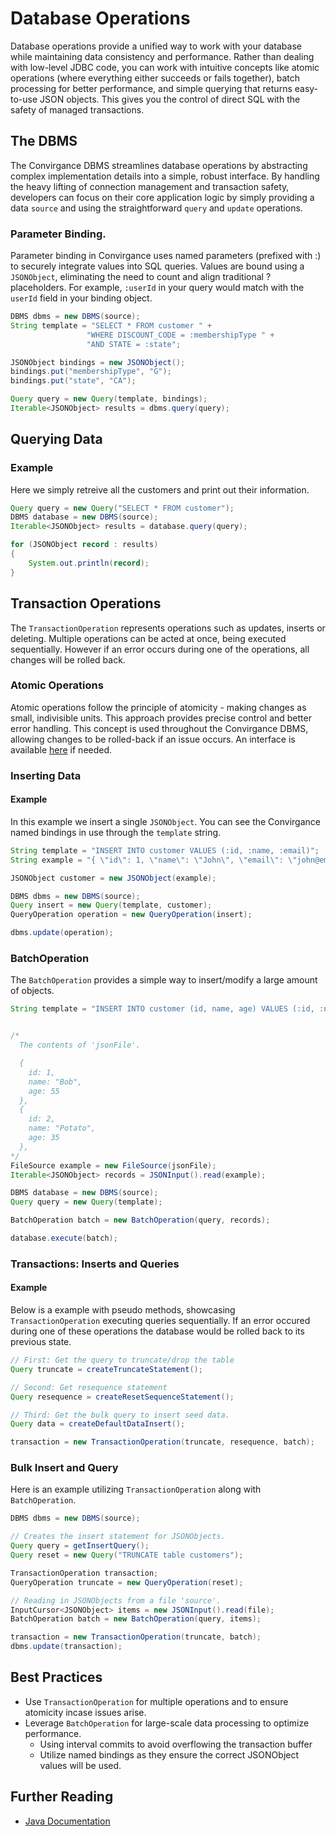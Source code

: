 # Database Operations

Database operations provide a unified way to work with your database while maintaining data consistency and performance. Rather than dealing with low-level JDBC code, you can work with intuitive concepts like atomic operations (where everything either succeeds or fails together), batch processing for better performance, and simple querying that returns easy-to-use JSON objects. This gives you the control of direct SQL with the safety of managed transactions.

## The DBMS

The Convirgance DBMS streamlines database operations by abstracting complex implementation details into a simple, robust interface. By handling the heavy lifting of connection management and transaction safety, developers can focus on their core application logic by simply providing a data `source` and using the straightforward `query` and `update` operations.

### Parameter Binding.

Parameter binding in Convirgance uses named parameters (prefixed with :) to securely integrate values into SQL queries. Values are bound using a `JSONObject`, eliminating the need to count and align traditional ? placeholders. For example, `:userId` in your query would match with the `userId` field in your binding object.

```java
DBMS dbms = new DBMS(source);
String template = "SELECT * FROM customer " +
                 "WHERE DISCOUNT_CODE = :membershipType " +
                 "AND STATE = :state";

JSONObject bindings = new JSONObject();
bindings.put("membershipType", "G");
bindings.put("state", "CA");

Query query = new Query(template, bindings);
Iterable<JSONObject> results = dbms.query(query);
```

## Querying Data

### Example

Here we simply retreive all the customers and print out their information.

```java
Query query = new Query("SELECT * FROM customer");
DBMS database = new DBMS(source);
Iterable<JSONObject> results = database.query(query);

for (JSONObject record : results)
{
    System.out.println(record);
}
```

## Transaction Operations

The `TransactionOperation` represents operations such as updates, inserts or deleting. Multiple operations can be acted at once, being executed sequentially. However if an error occurs during one of the operations, all changes will be rolled back.

### Atomic Operations

Atomic operations follow the principle of atomicity - making changes as small, indivisible units. This approach provides precise control and better error handling. This concept is used throughout the Convirgance DBMS, allowing changes to be rolled-back if an issue occurs. An interface is available [here](https://docs.invirgance.com/javadocs/convirgance/latest/com/invirgance/convirgance/dbms/AtomicOperation.html) if needed.

### Inserting Data

#### Example

In this example we insert a single `JSONObject`. You can see the Convirgance named bindings in use through the `template` string.

```java
String template = "INSERT INTO customer VALUES (:id, :name, :email)";
String example = "{ \"id\": 1, \"name\": \"John\", \"email\": \"john@email.com\" }";

JSONObject customer = new JSONObject(example);

DBMS dbms = new DBMS(source);
Query insert = new Query(template, customer);
QueryOperation operation = new QueryOperation(insert);

dbms.update(operation);
```

### BatchOperation

The `BatchOperation` provides a simple way to insert/modify a large amount of objects.

```java
String template = "INSERT INTO customer (id, name, age) VALUES (:id, :name, :age)";


/*
  The contents of 'jsonFile'.

  {
    id: 1,
    name: "Bob",
    age: 55
  },
  {
    id: 2,
    name: "Potato",
    age: 35
  },
*/
FileSource example = new FileSource(jsonFile);
Iterable<JSONObject> records = JSONInput().read(example);

DBMS database = new DBMS(source);
Query query = new Query(template);

BatchOperation batch = new BatchOperation(query, records);

database.execute(batch);
```

### Transactions: Inserts and Queries

#### Example

Below is a example with pseudo methods, showcasing `TransactionOperation` executing queries sequentially. If an error occured during one of these operations the database would be rolled back to its previous state.

```java
// First: Get the query to truncate/drop the table
Query truncate = createTruncateStatement();

// Second: Get resequence statement
Query resequence = createResetSequenceStatement();

// Third: Get the bulk query to insert seed data.
Query data = createDefaultDataInsert();

transaction = new TransactionOperation(truncate, resequence, batch);
```

### Bulk Insert and Query

Here is an example utilizing `TransactionOperation` along with `BatchOperation`.

```java
DBMS dbms = new DBMS(source);

// Creates the insert statement for JSONObjects.
Query query = getInsertQuery();
Query reset = new Query("TRUNCATE table customers");

TransactionOperation transaction;
QueryOperation truncate = new QueryOperation(reset);

// Reading in JSONObjects from a file 'source'.
InputCursor<JSONObject> items = new JSONInput().read(file);
BatchOperation batch = new BatchOperation(query, items);

transaction = new TransactionOperation(truncate, batch);
dbms.update(transaction);
```

## Best Practices

- Use `TransactionOperation` for multiple operations and to ensure atomicity incase issues arise.
- Leverage `BatchOperation` for large-scale data processing to optimize performance.
  - Using interval commits to avoid overflowing the transaction buffer
  - Utilize named bindings as they ensure the correct JSONObject values will be used.

## Further Reading

- [Java Documentation](https://docs.invirgance.com/javadocs/convirgance/latest/com/invirgance/convirgance/dbms/package-summary.html)
